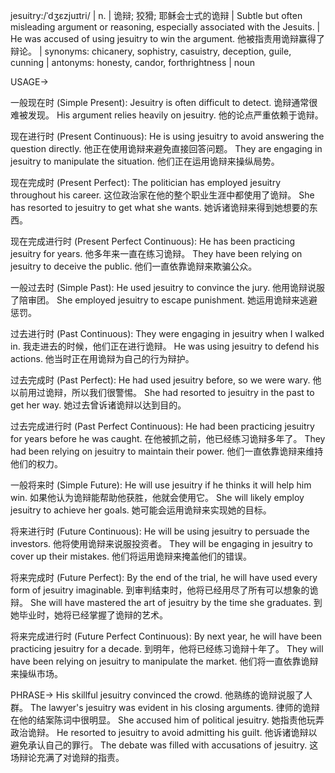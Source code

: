 jesuitry:/ˈdʒɛzjuɪtri/ | n. | 诡辩; 狡猾; 耶稣会士式的诡辩 |  Subtle but often misleading argument or reasoning, especially associated with the Jesuits.  |  He was accused of using jesuitry to win the argument.  他被指责用诡辩赢得了辩论。 | synonyms:  chicanery, sophistry, casuistry, deception, guile, cunning | antonyms:  honesty, candor, forthrightness | noun

USAGE->

一般现在时 (Simple Present):
Jesuitry is often difficult to detect. 诡辩通常很难被发现。
His argument relies heavily on jesuitry. 他的论点严重依赖于诡辩。

现在进行时 (Present Continuous):
He is using jesuitry to avoid answering the question directly. 他正在使用诡辩来避免直接回答问题。
They are engaging in jesuitry to manipulate the situation. 他们正在运用诡辩来操纵局势。


现在完成时 (Present Perfect):
The politician has employed jesuitry throughout his career.  这位政治家在他的整个职业生涯中都使用了诡辩。
She has resorted to jesuitry to get what she wants. 她诉诸诡辩来得到她想要的东西。

现在完成进行时 (Present Perfect Continuous):
He has been practicing jesuitry for years. 他多年来一直在练习诡辩。
They have been relying on jesuitry to deceive the public. 他们一直依靠诡辩来欺骗公众。

一般过去时 (Simple Past):
He used jesuitry to convince the jury. 他用诡辩说服了陪审团。
She employed jesuitry to escape punishment. 她运用诡辩来逃避惩罚。

过去进行时 (Past Continuous):
They were engaging in jesuitry when I walked in. 我走进去的时候，他们正在进行诡辩。
He was using jesuitry to defend his actions. 他当时正在用诡辩为自己的行为辩护。


过去完成时 (Past Perfect):
He had used jesuitry before, so we were wary. 他以前用过诡辩，所以我们很警惕。
She had resorted to jesuitry in the past to get her way. 她过去曾诉诸诡辩以达到目的。


过去完成进行时 (Past Perfect Continuous):
He had been practicing jesuitry for years before he was caught.  在他被抓之前，他已经练习诡辩多年了。
They had been relying on jesuitry to maintain their power. 他们一直依靠诡辩来维持他们的权力。


一般将来时 (Simple Future):
He will use jesuitry if he thinks it will help him win. 如果他认为诡辩能帮助他获胜，他就会使用它。
She will likely employ jesuitry to achieve her goals. 她可能会运用诡辩来实现她的目标。

将来进行时 (Future Continuous):
He will be using jesuitry to persuade the investors. 他将使用诡辩来说服投资者。
They will be engaging in jesuitry to cover up their mistakes. 他们将运用诡辩来掩盖他们的错误。


将来完成时 (Future Perfect):
By the end of the trial, he will have used every form of jesuitry imaginable. 到审判结束时，他将已经用尽了所有可以想象的诡辩。
She will have mastered the art of jesuitry by the time she graduates. 到她毕业时，她将已经掌握了诡辩的艺术。


将来完成进行时 (Future Perfect Continuous):
By next year, he will have been practicing jesuitry for a decade. 到明年，他将已经练习诡辩十年了。
They will have been relying on jesuitry to manipulate the market. 他们将一直依靠诡辩来操纵市场。



PHRASE->
His skillful jesuitry convinced the crowd. 他熟练的诡辩说服了人群。
The lawyer's jesuitry was evident in his closing arguments. 律师的诡辩在他的结案陈词中很明显。
She accused him of political jesuitry. 她指责他玩弄政治诡辩。
He resorted to jesuitry to avoid admitting his guilt. 他诉诸诡辩以避免承认自己的罪行。
The debate was filled with accusations of jesuitry. 这场辩论充满了对诡辩的指责。
